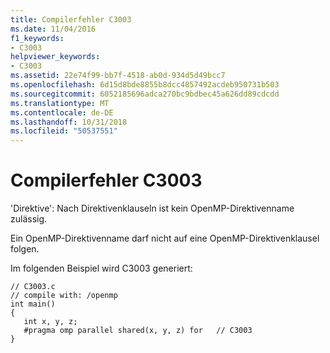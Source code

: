 ```yaml
---
title: Compilerfehler C3003
ms.date: 11/04/2016
f1_keywords:
- C3003
helpviewer_keywords:
- C3003
ms.assetid: 22e74f99-bb7f-4518-ab0d-934d5d49bcc7
ms.openlocfilehash: 6d15d8bde8855b8dcc4857492acdeb950731b503
ms.sourcegitcommit: 6052185696adca270bc9bdbec45a626dd89cdcdd
ms.translationtype: MT
ms.contentlocale: de-DE
ms.lasthandoff: 10/31/2018
ms.locfileid: "50537551"
---
```

# <a name="compiler-error-c3003"></a>Compilerfehler C3003

'Direktive': Nach Direktivenklauseln ist kein OpenMP-Direktivenname zulässig.

Ein OpenMP-Direktivenname darf nicht auf eine OpenMP-Direktivenklausel folgen.

Im folgenden Beispiel wird C3003 generiert:

```
// C3003.c
// compile with: /openmp
int main()
{
   int x, y, z;
   #pragma omp parallel shared(x, y, z) for   // C3003
}
```